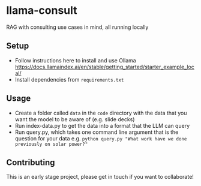 # llama-consult
RAG with consulting use cases in mind, all running locally

## Setup
- Follow instructions here to install and use Ollama https://docs.llamaindex.ai/en/stable/getting_started/starter_example_local/
- Install dependencies from `requirements.txt`

## Usage
- Create a folder called `data` in the `code` directory with the data that you want the model to be aware of (e.g. slide decks)
- Run index-data.py to get the data into a format that the LLM can query
- Run query.py, which takes one command line argument that is the question for your data e.g. `python query.py "What work have we done previously on solar power?"`

## Contributing
This is an early stage project, please get in touch if you want to collaborate!
